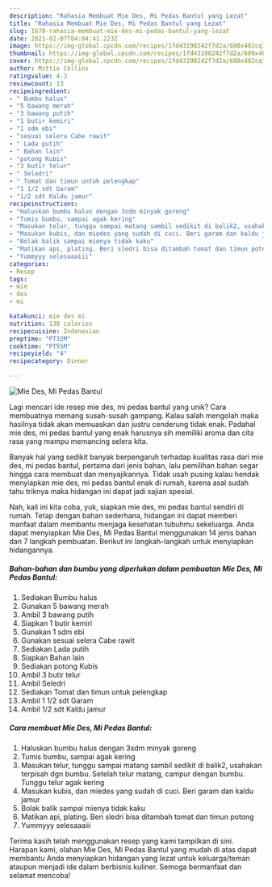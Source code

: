 ```yaml
---
description: "Rahasia Membuat Mie Des, Mi Pedas Bantul yang Lezat"
title: "Rahasia Membuat Mie Des, Mi Pedas Bantul yang Lezat"
slug: 1670-rahasia-membuat-mie-des-mi-pedas-bantul-yang-lezat
date: 2021-02-07T04:04:41.223Z
image: https://img-global.cpcdn.com/recipes/1fd43198242f7d2a/680x482cq70/mie-des-mi-pedas-bantul-foto-resep-utama.jpg
thumbnail: https://img-global.cpcdn.com/recipes/1fd43198242f7d2a/680x482cq70/mie-des-mi-pedas-bantul-foto-resep-utama.jpg
cover: https://img-global.cpcdn.com/recipes/1fd43198242f7d2a/680x482cq70/mie-des-mi-pedas-bantul-foto-resep-utama.jpg
author: Mittie Collins
ratingvalue: 4.3
reviewcount: 13
recipeingredient:
- " Bumbu halus"
- "5 bawang merah"
- "3 bawang putih"
- "1 butir kemiri"
- "1 sdm ebi"
- "sesuai selera Cabe rawit"
- " Lada putih"
- " Bahan lain"
- "potong Kubis"
- "3 butir telur"
- " Seledri"
- " Tomat dan timun untuk pelengkap"
- "1 1/2 sdt Garam"
- "1/2 sdt Kaldu jamur"
recipeinstructions:
- "Haluskan bumbu halus dengan 3sdm minyak goreng"
- "Tumis bumbu, sampai agak kering"
- "Masukan telur, tunggu sampai matang sambil sedikit di balik2, usahakan terpisah dgn bumbu. Setelah telur matang, campur dengan bumbu. Tunggu telur agak kering"
- "Masukan kubis, dan miedes yang sudah di cuci. Beri garam dan kaldu jamur"
- "Bolak balik sampai mienya tidak kaku"
- "Matikan api, plating. Beri sledri bisa ditambah tomat dan timun potong"
- "Yummyyy selesaaaiii"
categories:
- Resep
tags:
- mie
- des
- mi

katakunci: mie des mi 
nutrition: 130 calories
recipecuisine: Indonesian
preptime: "PT32M"
cooktime: "PT55M"
recipeyield: "4"
recipecategory: Dinner

---
```



![Mie Des, Mi Pedas Bantul](https://img-global.cpcdn.com/recipes/1fd43198242f7d2a/680x482cq70/mie-des-mi-pedas-bantul-foto-resep-utama.jpg)

Lagi mencari ide resep mie des, mi pedas bantul yang unik? Cara membuatnya memang susah-susah gampang. Kalau salah mengolah maka hasilnya tidak akan memuaskan dan justru cenderung tidak enak. Padahal mie des, mi pedas bantul yang enak harusnya sih memiliki aroma dan cita rasa yang mampu memancing selera kita.



Banyak hal yang sedikit banyak berpengaruh terhadap kualitas rasa dari mie des, mi pedas bantul, pertama dari jenis bahan, lalu pemilihan bahan segar hingga cara membuat dan menyajikannya. Tidak usah pusing kalau hendak menyiapkan mie des, mi pedas bantul enak di rumah, karena asal sudah tahu triknya maka hidangan ini dapat jadi sajian spesial.


Nah, kali ini kita coba, yuk, siapkan mie des, mi pedas bantul sendiri di rumah. Tetap dengan bahan sederhana, hidangan ini dapat memberi manfaat dalam membantu menjaga kesehatan tubuhmu sekeluarga. Anda dapat menyiapkan Mie Des, Mi Pedas Bantul menggunakan 14 jenis bahan dan 7 langkah pembuatan. Berikut ini langkah-langkah untuk menyiapkan hidangannya.

<!--inarticleads1-->

##### Bahan-bahan dan bumbu yang diperlukan dalam pembuatan Mie Des, Mi Pedas Bantul:

1. Sediakan  Bumbu halus
1. Gunakan 5 bawang merah
1. Ambil 3 bawang putih
1. Siapkan 1 butir kemiri
1. Gunakan 1 sdm ebi
1. Gunakan sesuai selera Cabe rawit
1. Sediakan  Lada putih
1. Siapkan  Bahan lain
1. Sediakan potong Kubis
1. Ambil 3 butir telur
1. Ambil  Seledri
1. Sediakan  Tomat dan timun untuk pelengkap
1. Ambil 1 1/2 sdt Garam
1. Ambil 1/2 sdt Kaldu jamur




<!--inarticleads2-->

##### Cara membuat Mie Des, Mi Pedas Bantul:

1. Haluskan bumbu halus dengan 3sdm minyak goreng
1. Tumis bumbu, sampai agak kering
1. Masukan telur, tunggu sampai matang sambil sedikit di balik2, usahakan terpisah dgn bumbu. Setelah telur matang, campur dengan bumbu. Tunggu telur agak kering
1. Masukan kubis, dan miedes yang sudah di cuci. Beri garam dan kaldu jamur
1. Bolak balik sampai mienya tidak kaku
1. Matikan api, plating. Beri sledri bisa ditambah tomat dan timun potong
1. Yummyyy selesaaaiii




Terima kasih telah menggunakan resep yang kami tampilkan di sini. Harapan kami, olahan Mie Des, Mi Pedas Bantul yang mudah di atas dapat membantu Anda menyiapkan hidangan yang lezat untuk keluarga/teman ataupun menjadi ide dalam berbisnis kuliner. Semoga bermanfaat dan selamat mencoba!

